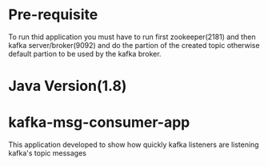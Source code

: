 # Pre-requisite
To run thid application you must have to run first zookeeper(2181) and then kafka server/broker(9092) and do the partion of the created topic otherwise default partion to
be used by the kafka broker.

# Java Version(1.8)

# kafka-msg-consumer-app
This application developed to show how quickly kafka listeners are listening kafka's topic messages 

